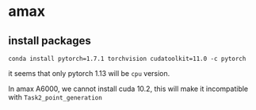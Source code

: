 # amax
## install packages
```conda install pytorch=1.7.1 torchvision cudatoolkit=11.0 -c pytorch```

it seems that only pytorch 1.13 will be `cpu` version.

In amax A6000, we cannot install cuda 10.2, this will make it incompatible with `Task2_point_generation`
